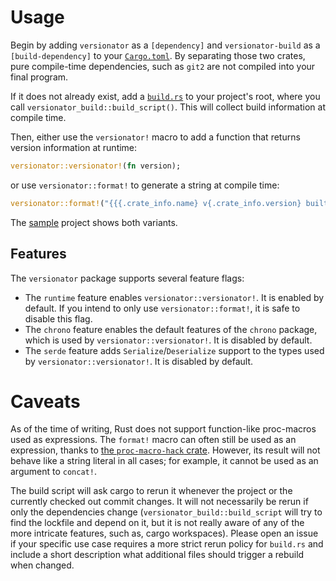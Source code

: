 # Usage
Begin by adding `versionator` as a `[dependency]` and `versionator-build` as a `[build-dependency]` to your [`Cargo.toml`](sample/Cargo.toml).
By separating those two crates, pure compile-time dependencies, such as `git2` are not compiled into your final program.

If it does not already exist, add a [`build.rs`](sample/build.rs) to your project's root, where you call `versionator_build::build_script()`.
This will collect build information at compile time.

Then, either use the `versionator!` macro to add a function that returns version information at runtime:
```rust
versionator::versionator!(fn version);
```
or use `versionator::format!` to generate a string at compile time:
```rust
versionator::format!("{{{.crate_info.name} v{.crate_info.version} built at {.timestamp}}}")
```

The [sample](sample) project shows both variants.

## Features
The `versionator` package supports several feature flags:
- The `runtime` feature enables `versionator::versionator!`. It is enabled by default. If you intend to only use `versionator::format!`, it is safe to disable this flag.
- The `chrono` feature enables the default features of the `chrono` package, which is used by `versionator::versionator!`. It is disabled by default.
- The `serde` feature adds `Serialize`/`Deserialize` support to the types used by `versionator::versionator!`. It is disabled by default.

# Caveats
As of the time of writing, Rust does not support function-like proc-macros used as expressions.
The `format!` macro can often still be used as an expression, thanks to [the `proc-macro-hack` crate](https://crates.io/crates/proc-macro-hack).
However, its result will not behave like a string literal in all cases; for example, it cannot be used as an argument to `concat!`.

The build script will ask cargo to rerun it whenever the project or the currently checked out commit changes.
It will not necessarily be rerun if only the dependencies change (`versionator_build::build_script` will try to find the lockfile and depend on it, but it is not really aware of any of the more intricate features, such as, cargo workspaces).
Please open an issue if your specific use case requires a more strict rerun policy for `build.rs` and include a short description what additional files should trigger a rebuild when changed.
